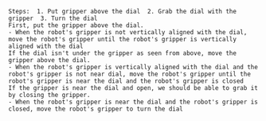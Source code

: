 
    Steps:  1. Put gripper above the dial  2. Grab the dial with the gripper  3. Turn the dial
    First, put the gripper above the dial.
    - When the robot's gripper is not vertically aligned with the dial, move the robot's gripper until the robot's gripper is vertically aligned with the dial
    If the dial isn't under the gripper as seen from above, move the gripper above the dial.
    - When the robot's gripper is vertically aligned with the dial and the robot's gripper is not near dial, move the robot's gripper until the robot's gripper is near the dial and the robot's gripper is closed
    If the gripper is near the dial and open, we should be able to grab it by closing the gripper.
    - When the robot's gripper is near the dial and the robot's gripper is closed, move the robot's gripper to turn the dial